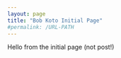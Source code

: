 ```yaml
---
layout: page
title: "Bob Koto Initial Page"
#permalink: /URL-PATH
---
```



Hello from the initial page (not post!)
